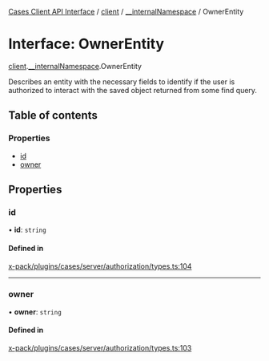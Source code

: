 [Cases Client API Interface](../README.md) / [client](../modules/client.md) / [\_\_internalNamespace](../modules/client.__internalNamespace.md) / OwnerEntity

# Interface: OwnerEntity

[client](../modules/client.md).[__internalNamespace](../modules/client.__internalNamespace.md).OwnerEntity

Describes an entity with the necessary fields to identify if the user is authorized to interact with the saved object
returned from some find query.

## Table of contents

### Properties

- [id](client.__internalNamespace.OwnerEntity.md#id)
- [owner](client.__internalNamespace.OwnerEntity.md#owner)

## Properties

### id

• **id**: `string`

#### Defined in

[x-pack/plugins/cases/server/authorization/types.ts:104](https://github.com/elastic/kibana/blob/06b0f975f60/x-pack/plugins/cases/server/authorization/types.ts#L104)

___

### owner

• **owner**: `string`

#### Defined in

[x-pack/plugins/cases/server/authorization/types.ts:103](https://github.com/elastic/kibana/blob/06b0f975f60/x-pack/plugins/cases/server/authorization/types.ts#L103)
